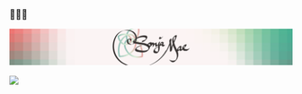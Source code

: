 ### 🌱🌱🌱

[![Header](https://github.com/SonjaMae/SonjaMae.github.io/blob/d0583a330b6d38c6db0f59df2ede02bd836a30ff/behance%20banner.png "Header")](https://github.com/sonjamae/sonjamae)

<a href="https://github.com/sonjamae/sonjamae">
  <img align="center" src="https://github-readme-stats.vercel.app/api/top-langs/?username=sonjamae&title_color=ffffff&text_color=c9cacc&icon_color=2bbc8a&bg_color=1d1f21" />
</a>

<!-- <a href="https://github.com/sonjamae/sonjamae">
  <img align="center" src="https://github-readme-stats.vercel.app/api?username=sonjamae&show_icons=true&line_height=27&count_private=true&title_color=ffffff&text_color=c9cacc&icon_color=2bbc8a&bg_color=1d1f21" alt="Sonja's Github Stats"/>
</a> -->



<!--
**SonjaMae/SonjaMae** is a ✨ _special_ ✨ repository because its `README.md` (this file) appears on your GitHub profile.

Here are some ideas to get you started:

- 🔭 I’m currently working on ...
- 🌱 I’m currently learning ...
- 👯 I’m looking to collaborate on ...
- 🤔 I’m looking for help with ...
- 💬 Ask me about ...
- 📫 How to reach me: ...
- 😄 Pronouns: ...
- ⚡ Fun fact: ...
-->
